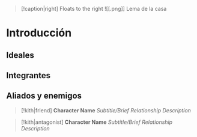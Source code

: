 > [!caption|right] Floats to the right
> ![[.png]]
> Lema de la casa

# Introducción

## Ideales

## Integrantes

## Aliados y enemigos

> [!kith|friend] **Character Name** _Subtitle/Brief Relationship Description_

> [!kith|antagonist] **Character Name** _Subtitle/Brief Relationship Description_


